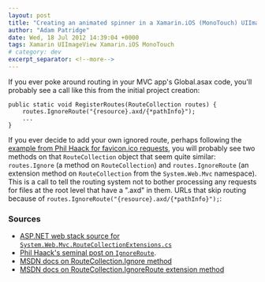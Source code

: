 ```yaml
---
layout: post
title: "Creating an animated spinner in a Xamarin.iOS (MonoTouch) UIImageView"
author: "Adam Patridge"
date: Wed, 18 Jul 2012 14:39:04 +0000
tags: Xamarin UIImageView Xamarin.iOS MonoTouch
# category: dev
excerpt_separator: <!--more-->
---
```


If you ever poke around routing in your MVC app's Global.asax code, you'll probably see a call like this from the initial project creation:

    public static void RegisterRoutes(RouteCollection routes) {
        routes.IgnoreRoute("{resource}.axd/{*pathInfo}");
        ...
    }

If you ever decide to add your own ignored route, perhaps following the [example from Phil Haack for favicon.ico requests](http://haacked.com/archive/2008/07/14/make-routing-ignore-requests-for-a-file-extension.aspx), you will probably see two methods on that `RouteCollection` object that seem quite similar: `routes.Ignore` (a method on `RouteCollection`) and `routes.IgnoreRoute` (an extension method on `RouteCollection` from the `System.Web.Mvc` namespace).
This is a call to tell the routing system not to bother processing any requests for files at the root level that have a ".axd" in them. URLs that skip routing because of `routes.IgnoreRoute("{resource}.axd/{*pathInfo}");`:

<!--more-->

### Sources

* [ASP.NET web stack source for `System.Web.Mvc.RouteCollectionExtensions.cs`](http://aspnetwebstack.codeplex.com/SourceControl/changeset/view/44b53cd4dd84#src%2fSystem.Web.Mvc%2fRouteCollectionExtensions.cs)
* [Phil Haack's seminal post on `IgnoreRoute`](http://haacked.com/archive/2008/07/14/make-routing-ignore-requests-for-a-file-extension.aspx).
* [MSDN docs on RouteCollection.Ignore method](http://msdn.microsoft.com/en-us/library/dd992982.aspx)
* [MSDN docs on RouteCollection.IgnoreRoute extension method](http://msdn.microsoft.com/en-us/library/dd470170.aspx)
